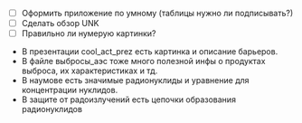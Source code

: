 - [ ] Оформить приложение по умному (таблицы нужно ли подписывать?)
- [ ] Сделать обзор UNK
- [ ] Правильно ли нумерую картинки?

- В презентации cool_act_prez есть картинка и описание барьеров.
- В файле выбросы_аэс тоже много полезной инфы о продуктах выброса, их характеристиках и тд.
- В наумове есть значимые радионуклиды и уравнение для концентрации нуклидов.
- В защите от радоизлучений есть цепочки образования радионуклидов